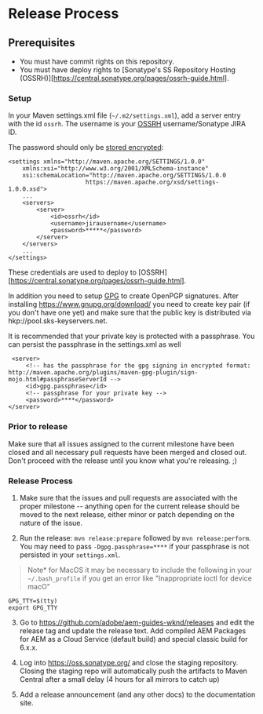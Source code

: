 # Release Process

## Prerequisites

* You must have commit rights on this repository.
* You must have deploy rights to [Sonatype's SS Repository Hosting (OSSRH)][https://central.sonatype.org/pages/ossrh-guide.html].

### Setup

In your Maven settings.xml file (`~/.m2/settings.xml`), add a server entry with the id `ossrh`. The username is your [OSSRH](https://issues.sonatype.org/projects/OSSRH/issues) username/Sonatype JIRA ID.

The password should only be [stored encrypted](http://maven.apache.org/guides/mini/guide-encryption.html#How_to_encrypt_server_passwords):

    <settings xmlns="http://maven.apache.org/SETTINGS/1.0.0"
        xmlns:xsi="http://www.w3.org/2001/XMLSchema-instance"
        xsi:schemaLocation="http://maven.apache.org/SETTINGS/1.0.0
                          https://maven.apache.org/xsd/settings-1.0.0.xsd">
        ...
        <servers>
            <server>
                <id>ossrh</id>
                <username>jirausername</username>
                <password>*****</password>
            </server>
        </servers>
        ...
    </settings>

These credentials are used to deploy to [OSSRH][https://central.sonatype.org/pages/ossrh-guide.html].

In addition you need to setup [GPG](https://central.sonatype.org/pages/working-with-pgp-signatures.html) to create OpenPGP signatures. After installing https://www.gnupg.org/download/ you need to create key pair (if you don't have one yet) and make sure that the public key is distributed via hkp://pool.sks-keyservers.net.

It is recommended that your private key is protected with a passphrase. You can persist the passphrase in the settings.xml as well

     <server>
         <!-- has the passphrase for the gpg signing in encrypted format: http://maven.apache.org/plugins/maven-gpg-plugin/sign-mojo.html#passphraseServerId -->
         <id>gpg.passphrase</id>
         <!-- passphrase for your private key -->
         <password>****</password>
    </server>

### Prior to release

Make sure that all issues assigned to the current milestone have been closed and all necessary pull requests have been merged and closed out.  Don't proceed with the release until you know what you're releasing. ;)

### Release Process

1. Make sure that the issues and pull requests are associated with the proper milestone -- anything open for the current release should be moved to the next release, either minor or patch depending on the nature of the issue.

2. Run the release: `mvn release:prepare` followed by `mvn release:perform`. You may need to pass `-Dgpg.passphrase=****` if your passphrase is not persisted in your `settings.xml`.

> Note* for MacOS it may be necessary to include the following in your `~/.bash_profile` if you get an error like "Inappropriate ioctl for device macO"

```
GPG_TTY=$(tty)
export GPG_TTY
```


3. Go to https://github.com/adobe/aem-guides-wknd/releases and edit the release tag and update the release text. Add compiled AEM Packages for AEM as a Cloud Service (default build) and special classic build for 6.x.x.

4. Log into https://oss.sonatype.org/ and close the staging repository. Closing the staging repo will automatically push the artifacts to Maven Central after a small delay (4 hours for all mirrors to catch up)

5. Add a release announcement (and any other docs) to the documentation site.